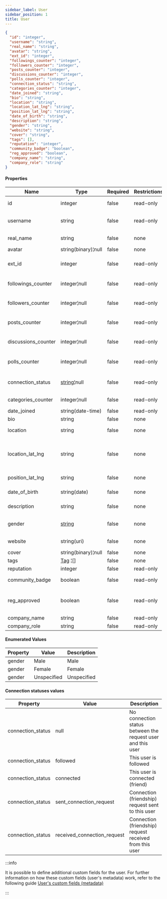 ```yaml
---
sidebar_label: User
sidebar_position: 1
title: User
---
```


```json
{
  "id": "integer",
  "username": "string",
  "real_name": "string",
  "avatar": "string",
  "ext_id": "integer",
  "followings_counter": "integer",
  "followers_counter": "integer",
  "posts_counter": "integer",
  "discussions_counter": "integer",
  "polls_counter": "integer",
  "connection_status": "string",
  "categories_counter": "integer",
  "date_joined": "string",
  "bio": "string",
  "location": "string",
  "location_lat_lng": "string",
  "position_lat_lng": "string",
  "date_of_birth": "string",
  "description": "string",
  "gender": "string",
  "website": "string",
  "cover": "string",
  "tags": [],
  "reputation": "integer",
  "community_badge": "boolean",
  "reg_approved": "boolean",
  "company_name": "string",
  "company_role": "string"
}

```

#### Properties

| Name                | Type                                          | Required | Restrictions | Description                                                                                                         | Note                                                                                        |
|---------------------|-----------------------------------------------|----------|--------------|---------------------------------------------------------------------------------------------------------------------|---------------------------------------------------------------------------------------------|
| id                  | integer                                       | false    | read-only    | A unique integer value identifying this user                                                                        |
| username            | string                                        | false    | read-only    | The username of the user. Max 255 characters. Letters, numbers and -/_ characters                                   |
| real_name           | string                                        | false    | none         | Real name. Max 255 characters                                                                                       |
| avatar              | string(binary)¦null                           | false    | none         | The user avatar                                                                                                     |
| ext_id              | integer                                       | false    | read-only    | The external ID of the user. It is assigned only during signup                                                      |
| followings_counter  | integer¦null                                  | false    | read-only    | Number of followings of the user                                                                                    | Only if dynamic preference `configurations.follow_enabled` is `true`                        |
| followers_counter   | integer¦null                                  | false    | read-only    | Number of followers of the user                                                                                     | Only if dynamic preference `configurations.follow_enabled` is `true`                        |
| posts_counter       | integer¦null                                  | false    | read-only    | Number of posts created by the user                                                                                 | Only if dynamic preference `configurations.post_type_enabled` is `true`                     |
| discussions_counter | integer¦null                                  | false    | read-only    | Number of discussions created by the user                                                                           | Only if dynamic preference `configurations.post_type_enabled` is `true`                     |
| polls_counter       | integer¦null                                  | false    | read-only    | Number of polls created by the user                                                                                 | Only if dynamic preference `addons.polls_enabled` is `true` or if the user has a staff role |
| connection_status   | [string](/docs/apireference/v2/schemas/user#connection-statuses-values)¦null                              | false    | read-only    | The connection status between the request user and this user                                                        |                                                                                             |
| categories_counter  | integer¦null                                  | false    | read-only    | Number of categories followed by the user                                                                           |
| date_joined         | string(date-time)                             | false    | read-only    | Date joined to the community                                                                                        |
| bio                 | string                                        | false    | none         | User biography                                                                                                      |
| location            | string                                        | false    | none         | User location. Max 100 characters                                                                                   |
| location_lat_lng    | string                                        | false    | none         | Location in coordinates. It is populated automatically if "Google Geocoding" integration is active. Format: lat,lng |
| position_lat_lng    | string                                        | false    | none         | User current position. Format: lat,lng                                                                              |
| date_of_birth       | string(date)                                  | false    | none         | Date of birth. Format: YYYY-MM-DD (ISO 8601)                                                                        |
| description         | string                                        | false    | none         | User description. Max 50 characters.                                                                                |
| gender              | [string](/docs/apireference/v2/schemas/user#enumerated-values)                                   | false    | none         | User gender. Values: Male, Female, Unspecified. Default: Unspecified                                                |
| website             | string(uri)                                   | false    | none         | User website. Max 200 characters.                                                                                   |
| cover               | string(binary)¦null                           | false    | none         | Cover of the user                                                                                                   |
| tags                | [Tag](/docs/apireference/v2/schemas/tag)  ¦[] | false    | none         | User's tag list. List of [Tag](/docs/apireference/v2/schemas/tag)                                                   |
| reputation          | integer                                       | false    | read-only    | User reputation                                                                                                     |
| community_badge     | boolean                                       | false    | read-only    | Community badge active. Default: False                                                                              |
| reg_approved        | boolean                                       | false    | read-only    | Registration approved (false only if users_approval_enabled=true and the user is not approved)                      |                                                                                             |
| company_name        | string                                        | false    | read-only    | User company name                                                                                                   |
| company_role        | string                                        | false    | read-only    | User company role                                                                                                   |

#### Enumerated Values

| Property          | Value                       | Description                                                 |
|-------------------|-----------------------------|-------------------------------------------------------------|
| gender            | Male                        | Male                                                        |
| gender            | Female                      | Female                                                      |
| gender            | Unspecified                 | Unspecified                                                 |

#### Connection statuses values

| Property          | Value                       | Description                                                 |
|-------------------|-----------------------------|-------------------------------------------------------------|
| connection_status | null                        | No connection status between the request user and this user |
| connection_status | followed                    | This user is followed                                       |
| connection_status | connected                   | This user is connected (friend)                             |
| connection_status | sent_connection_request     | Connection (friendship) request sent to this user           |
| connection_status | received_connection_request | Connection (friendship) request received from this user     |

:::info

It is possible to define additional custom fields for the user.
For further information on how these custom fields (user's metadata) work, refer to the following
guide
[User's custom fields (metadata)](/docs/apireference/v2/usermetadata/)

:::